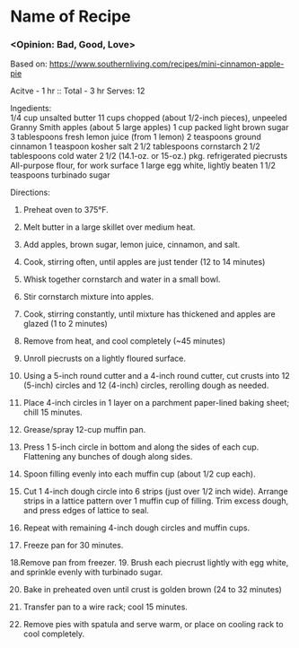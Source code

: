 # Name of Recipe
### <Opinion: Bad, Good, Love>

Based on: https://www.southernliving.com/recipes/mini-cinnamon-apple-pie   

Acitve - 1 hr :: Total - 3 hr
Serves:  12

Ingedients:  
1/4 cup unsalted butter
11 cups chopped (about 1/2-inch pieces), unpeeled Granny Smith apples (about 5 large apples)
1 cup packed light brown sugar
3 tablespoons fresh lemon juice (from 1 lemon)
2 teaspoons ground cinnamon
1 teaspoon kosher salt
2 1/2 tablespoons cornstarch
2 1/2 tablespoons cold water
2 1/2 (14.1-oz. or 15-oz.) pkg. refrigerated piecrusts 
All-purpose flour, for work surface
1 large egg white, lightly beaten
1 1/2 teaspoons turbinado sugar

Directions:  
1. Preheat oven to 375°F. 
2. Melt butter in a large skillet over medium heat. 
3. Add apples, brown sugar, lemon juice, cinnamon, and salt. 
4. Cook, stirring often, until apples are just tender (12 to 14 minutes) 
5. Whisk together cornstarch and water in a small bowl. 
6. Stir cornstarch mixture into apples. 
7. Cook, stirring constantly, until mixture has thickened and apples are glazed (1 to 2 minutes) 
8. Remove from heat, and cool completely (~45 minutes)

9. Unroll piecrusts on a lightly floured surface. 
10. Using a 5-inch round cutter and a 4-inch round cutter, cut crusts into 12 (5-inch) circles and 12 (4-inch) circles, rerolling dough as needed. 
11. Place 4-inch circles in 1 layer on a parchment paper-lined baking sheet; chill 15 minutes.

12. Grease/spray 12-cup muffin pan.
13. Press 1 5-inch circle in bottom and along the sides of each cup. Flattening any bunches of dough along sides.

14. Spoon filling evenly into each muffin cup (about 1/2 cup each). 
15. Cut 1 4-inch dough circle into 6 strips (just over 1/2 inch wide). Arrange strips in a lattice pattern over 1 muffin cup of filling. Trim excess dough, and press edges of lattice to seal. 
16. Repeat with remaining 4-inch dough circles and muffin cups. 
17. Freeze pan for 30 minutes.

18.Remove pan from freezer. 
19. Brush each piecrust lightly with egg white, and sprinkle evenly with turbinado sugar.

20. Bake in preheated oven until crust is golden brown (24 to 32 minutes) 
21. Transfer pan to a wire rack; cool 15 minutes. 

22. Remove pies with spatula and serve warm, or place on cooling rack to cool completely.
